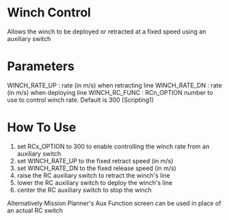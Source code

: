 # Winch Control

Allows the winch to be deployed or retracted at a fixed speed using an auxiliary switch

# Parameters

WINCH_RATE_UP : rate (in m/s) when retracting line
WINCH_RATE_DN : rate (in m/s) when deploying line
WINCH_RC_FUNC : RCn_OPTION number to use to control winch rate. Default is 300 (Scripting1)

# How To Use

1. set RCx_OPTION to 300 to enable controlling the winch rate from an auxiliary switch
2. set WINCH_RATE_UP to the fixed retract speed (in m/s)
3. set WINCH_RATE_DN to the fixed release speed (in m/s)
4. raise the RC auxiliary switch to retract the winch's line
5. lower the RC auxiliary switch to deploy the winch's line
6. center the RC auxiliary switch to stop the winch

Alternatively Mission Planner's Aux Function screen can be used in place of an actual RC switch
